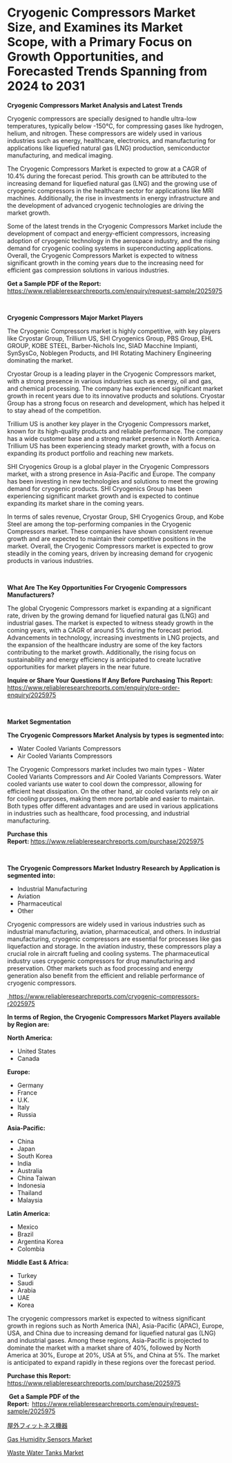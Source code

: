 <p><h1>Cryogenic Compressors Market Size, and Examines its Market Scope, with a Primary Focus on Growth Opportunities, and Forecasted Trends Spanning from 2024 to 2031</h1></p><p><strong>Cryogenic Compressors Market Analysis and Latest Trends</strong></p>
<p><p>Cryogenic compressors are specially designed to handle ultra-low temperatures, typically below -150°C, for compressing gases like hydrogen, helium, and nitrogen. These compressors are widely used in various industries such as energy, healthcare, electronics, and manufacturing for applications like liquefied natural gas (LNG) production, semiconductor manufacturing, and medical imaging.</p><p>The Cryogenic Compressors Market is expected to grow at a CAGR of 10.4% during the forecast period. This growth can be attributed to the increasing demand for liquefied natural gas (LNG) and the growing use of cryogenic compressors in the healthcare sector for applications like MRI machines. Additionally, the rise in investments in energy infrastructure and the development of advanced cryogenic technologies are driving the market growth.</p><p>Some of the latest trends in the Cryogenic Compressors Market include the development of compact and energy-efficient compressors, increasing adoption of cryogenic technology in the aerospace industry, and the rising demand for cryogenic cooling systems in superconducting applications. Overall, the Cryogenic Compressors Market is expected to witness significant growth in the coming years due to the increasing need for efficient gas compression solutions in various industries.</p></p>
<p><strong>Get a Sample PDF of the Report:&nbsp;</strong> <a href="https://www.reliableresearchreports.com/enquiry/request-sample/2025975">https://www.reliableresearchreports.com/enquiry/request-sample/2025975</a></p>
<p>&nbsp;</p>
<p><strong>Cryogenic Compressors Major Market Players</strong></p>
<p><p>The Cryogenic Compressors market is highly competitive, with key players like Cryostar Group, Trillium US, SHI Cryogenics Group, PBS Group, EHL GROUP, KOBE STEEL, Barber-Nichols Inc, SIAD Macchine Impianti, SynSysCo, Noblegen Products, and IHI Rotating Machinery Engineering dominating the market.</p><p>Cryostar Group is a leading player in the Cryogenic Compressors market, with a strong presence in various industries such as energy, oil and gas, and chemical processing. The company has experienced significant market growth in recent years due to its innovative products and solutions. Cryostar Group has a strong focus on research and development, which has helped it to stay ahead of the competition.</p><p>Trillium US is another key player in the Cryogenic Compressors market, known for its high-quality products and reliable performance. The company has a wide customer base and a strong market presence in North America. Trillium US has been experiencing steady market growth, with a focus on expanding its product portfolio and reaching new markets.</p><p>SHI Cryogenics Group is a global player in the Cryogenic Compressors market, with a strong presence in Asia-Pacific and Europe. The company has been investing in new technologies and solutions to meet the growing demand for cryogenic products. SHI Cryogenics Group has been experiencing significant market growth and is expected to continue expanding its market share in the coming years.</p><p>In terms of sales revenue, Cryostar Group, SHI Cryogenics Group, and Kobe Steel are among the top-performing companies in the Cryogenic Compressors market. These companies have shown consistent revenue growth and are expected to maintain their competitive positions in the market.  Overall, the Cryogenic Compressors market is expected to grow steadily in the coming years, driven by increasing demand for cryogenic products in various industries.</p></p>
<p>&nbsp;</p>
<p><strong>What Are The Key Opportunities For Cryogenic Compressors Manufacturers?</strong></p>
<p><p>The global Cryogenic Compressors market is expanding at a significant rate, driven by the growing demand for liquefied natural gas (LNG) and industrial gases. The market is expected to witness steady growth in the coming years, with a CAGR of around 5% during the forecast period. Advancements in technology, increasing investments in LNG projects, and the expansion of the healthcare industry are some of the key factors contributing to the market growth. Additionally, the rising focus on sustainability and energy efficiency is anticipated to create lucrative opportunities for market players in the near future.</p></p>
<p><strong>Inquire or Share Your Questions If Any Before Purchasing This Report:</strong> <a href="https://www.reliableresearchreports.com/enquiry/pre-order-enquiry/2025975">https://www.reliableresearchreports.com/enquiry/pre-order-enquiry/2025975</a></p>
<p>&nbsp;</p>
<p><strong>Market Segmentation</strong></p>
<p><strong>The Cryogenic Compressors Market Analysis by types is segmented into:</strong></p>
<p><ul><li>Water Cooled Variants Compressors</li><li>Air Cooled Variants Compressors</li></ul></p>
<p><p>The Cryogenic Compressors market includes two main types - Water Cooled Variants Compressors and Air Cooled Variants Compressors. Water cooled variants use water to cool down the compressor, allowing for efficient heat dissipation. On the other hand, air cooled variants rely on air for cooling purposes, making them more portable and easier to maintain. Both types offer different advantages and are used in various applications in industries such as healthcare, food processing, and industrial manufacturing.</p></p>
<p><strong>Purchase this Report:&nbsp;</strong><a href="https://www.reliableresearchreports.com/purchase/2025975">https://www.reliableresearchreports.com/purchase/2025975</a></p>
<p>&nbsp;</p>
<p><strong>The Cryogenic Compressors Market Industry Research by Application is segmented into:</strong></p>
<p><ul><li>Industrial Manufacturing</li><li>Aviation</li><li>Pharmaceutical</li><li>Other</li></ul></p>
<p><p>Cryogenic compressors are widely used in various industries such as industrial manufacturing, aviation, pharmaceutical, and others. In industrial manufacturing, cryogenic compressors are essential for processes like gas liquefaction and storage. In the aviation industry, these compressors play a crucial role in aircraft fueling and cooling systems. The pharmaceutical industry uses cryogenic compressors for drug manufacturing and preservation. Other markets such as food processing and energy generation also benefit from the efficient and reliable performance of cryogenic compressors.</p></p>
<p><a href="https://www.reliableresearchreports.com/cryogenic-compressors-r2025975">&nbsp;https://www.reliableresearchreports.com/cryogenic-compressors-r2025975</a></p>
<p><strong>In terms of Region, the Cryogenic Compressors Market Players available by Region are:</strong></p>
<p>
    <p> <strong> North America: </strong>
        <ul>
            <li>United States</li>
            <li>Canada</li>
        </ul>
        </p> 
    <p> <strong> Europe: </strong>
        <ul>
            <li>Germany</li>
            <li>France</li>
            <li>U.K.</li>
            <li>Italy</li>
            <li>Russia</li>
        </ul>
        </p> 
    <p> <strong> Asia-Pacific: </strong>
        <ul>
            <li>China</li>
            <li>Japan</li>
            <li>South Korea</li>
            <li>India</li>
            <li>Australia</li>
            <li>China Taiwan</li>
            <li>Indonesia</li>
            <li>Thailand</li>
            <li>Malaysia</li>
        </ul>
        </p> 
    <p> <strong> Latin America: </strong>
        <ul>
            <li>Mexico</li>
            <li>Brazil</li>
            <li>Argentina Korea</li>
            <li>Colombia</li>
        </ul>
        </p> 
    <p> <strong> Middle East & Africa: </strong>
        <ul>
            <li>Turkey</li>
            <li>Saudi</li>
            <li>Arabia</li>
            <li>UAE</li>
            <li>Korea</li>
        </ul>
    </p>
    </p>
<p><p>The cryogenic compressors market is expected to witness significant growth in regions such as North America (NA), Asia-Pacific (APAC), Europe, USA, and China due to increasing demand for liquefied natural gas (LNG) and industrial gases. Among these regions, Asia-Pacific is projected to dominate the market with a market share of 40%, followed by North America at 30%, Europe at 20%, USA at 5%, and China at 5%. The market is anticipated to expand rapidly in these regions over the forecast period.</p></p>
<p><strong>Purchase this Report: </strong><a href="https://www.reliableresearchreports.com/purchase/2025975">https://www.reliableresearchreports.com/purchase/2025975</a></p>
<p>&nbsp;<strong>Get a Sample PDF of the Report:&nbsp;&nbsp;</strong><a href="https://www.reliableresearchreports.com/enquiry/request-sample/2025975">https://www.reliableresearchreports.com/enquiry/request-sample/2025975</a></p>
<p><strong></strong></p>
<p><p><a href="https://github.com/KaydenJohns1964/Market-Research-Report-List-1/blob/main/361036827431.md">屋外フィットネス機器</a></p><p><a href="https://gratis-rainforest-2ca.notion.site/Gas-Humidity-Sensors-Market-Size-Reveals-the-Best-Marketing-Channels-In-Global-Industry-bf2014a745b947ae8dd0613eddde2ad8">Gas Humidity Sensors Market</a></p><p><a href="https://github.com/mancsybtousav/Market-Research-Report-List-2/blob/main/waste-water-tanks-market.md">Waste Water Tanks Market</a></p></p>